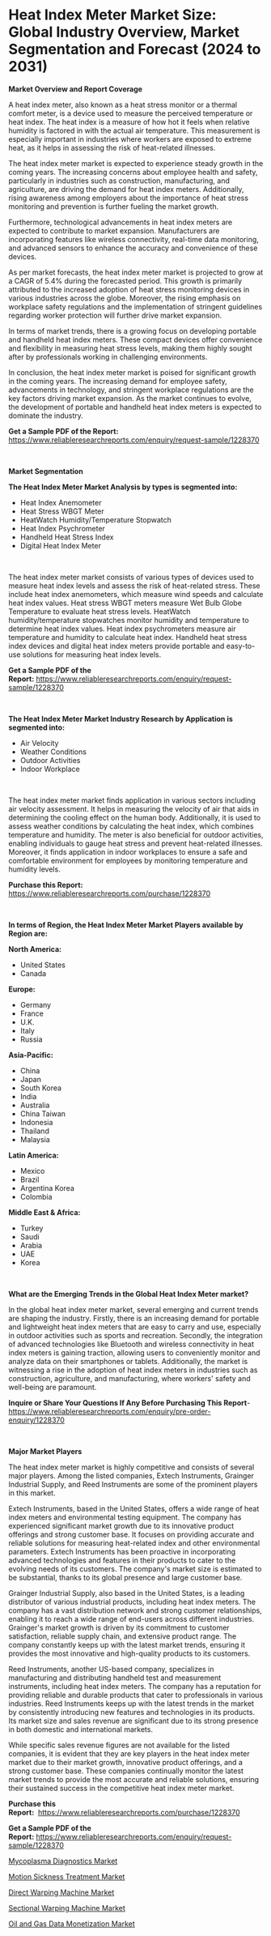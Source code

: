 <p><h1>Heat Index Meter Market Size: Global Industry Overview, Market Segmentation and Forecast (2024 to 2031)</h1></p><p><strong>Market Overview and Report Coverage</strong></p>
<p><p>A heat index meter, also known as a heat stress monitor or a thermal comfort meter, is a device used to measure the perceived temperature or heat index. The heat index is a measure of how hot it feels when relative humidity is factored in with the actual air temperature. This measurement is especially important in industries where workers are exposed to extreme heat, as it helps in assessing the risk of heat-related illnesses.</p><p>The heat index meter market is expected to experience steady growth in the coming years. The increasing concerns about employee health and safety, particularly in industries such as construction, manufacturing, and agriculture, are driving the demand for heat index meters. Additionally, rising awareness among employers about the importance of heat stress monitoring and prevention is further fueling the market growth.</p><p>Furthermore, technological advancements in heat index meters are expected to contribute to market expansion. Manufacturers are incorporating features like wireless connectivity, real-time data monitoring, and advanced sensors to enhance the accuracy and convenience of these devices.</p><p>As per market forecasts, the heat index meter market is projected to grow at a CAGR of 5.4% during the forecasted period. This growth is primarily attributed to the increased adoption of heat stress monitoring devices in various industries across the globe. Moreover, the rising emphasis on workplace safety regulations and the implementation of stringent guidelines regarding worker protection will further drive market expansion.</p><p>In terms of market trends, there is a growing focus on developing portable and handheld heat index meters. These compact devices offer convenience and flexibility in measuring heat stress levels, making them highly sought after by professionals working in challenging environments.</p><p>In conclusion, the heat index meter market is poised for significant growth in the coming years. The increasing demand for employee safety, advancements in technology, and stringent workplace regulations are the key factors driving market expansion. As the market continues to evolve, the development of portable and handheld heat index meters is expected to dominate the industry.</p></p>
<p><strong>Get a Sample PDF of the Report:</strong> <a href="https://www.reliableresearchreports.com/enquiry/request-sample/1228370">https://www.reliableresearchreports.com/enquiry/request-sample/1228370</a></p>
<p>&nbsp;</p>
<p><strong>Market Segmentation</strong></p>
<p><strong>The Heat Index Meter Market Analysis by types is segmented into:</strong></p>
<p><ul><li>Heat Index Anemometer</li><li>Heat Stress WBGT Meter</li><li>HeatWatch Humidity/Temperature Stopwatch</li><li>Heat Index Psychrometer</li><li>Handheld Heat Stress Index</li><li>Digital Heat Index Meter</li></ul></p>
<p>&nbsp;</p>
<p><p>The heat index meter market consists of various types of devices used to measure heat index levels and assess the risk of heat-related stress. These include heat index anemometers, which measure wind speeds and calculate heat index values. Heat stress WBGT meters measure Wet Bulb Globe Temperature to evaluate heat stress levels. HeatWatch humidity/temperature stopwatches monitor humidity and temperature to determine heat index values. Heat index psychrometers measure air temperature and humidity to calculate heat index. Handheld heat stress index devices and digital heat index meters provide portable and easy-to-use solutions for measuring heat index levels.</p></p>
<p><strong>Get a Sample PDF of the Report:</strong>&nbsp;<a href="https://www.reliableresearchreports.com/enquiry/request-sample/1228370">https://www.reliableresearchreports.com/enquiry/request-sample/1228370</a></p>
<p>&nbsp;</p>
<p><strong>The Heat Index Meter Market Industry Research by Application is segmented into:</strong></p>
<p><ul><li>Air Velocity</li><li>Weather Conditions</li><li>Outdoor Activities</li><li>Indoor Workplace</li></ul></p>
<p>&nbsp;</p>
<p><p>The heat index meter market finds application in various sectors including air velocity assessment. It helps in measuring the velocity of air that aids in determining the cooling effect on the human body. Additionally, it is used to assess weather conditions by calculating the heat index, which combines temperature and humidity. The meter is also beneficial for outdoor activities, enabling individuals to gauge heat stress and prevent heat-related illnesses. Moreover, it finds application in indoor workplaces to ensure a safe and comfortable environment for employees by monitoring temperature and humidity levels.</p></p>
<p><strong>Purchase this Report:</strong>&nbsp; <a href="https://www.reliableresearchreports.com/purchase/1228370">https://www.reliableresearchreports.com/purchase/1228370</a></p>
<p>&nbsp;</p>
<p><strong>In terms of Region, the Heat Index Meter Market Players available by Region are:</strong></p>
<p>
    <p> <strong> North America: </strong>
        <ul>
            <li>United States</li>
            <li>Canada</li>
        </ul>
        </p> 
    <p> <strong> Europe: </strong>
        <ul>
            <li>Germany</li>
            <li>France</li>
            <li>U.K.</li>
            <li>Italy</li>
            <li>Russia</li>
        </ul>
        </p> 
    <p> <strong> Asia-Pacific: </strong>
        <ul>
            <li>China</li>
            <li>Japan</li>
            <li>South Korea</li>
            <li>India</li>
            <li>Australia</li>
            <li>China Taiwan</li>
            <li>Indonesia</li>
            <li>Thailand</li>
            <li>Malaysia</li>
        </ul>
        </p> 
    <p> <strong> Latin America: </strong>
        <ul>
            <li>Mexico</li>
            <li>Brazil</li>
            <li>Argentina Korea</li>
            <li>Colombia</li>
        </ul>
        </p> 
    <p> <strong> Middle East & Africa: </strong>
        <ul>
            <li>Turkey</li>
            <li>Saudi</li>
            <li>Arabia</li>
            <li>UAE</li>
            <li>Korea</li>
        </ul>
    </p>
    </p>
<p>&nbsp;</p>
<p><strong>What are the Emerging Trends in the Global Heat Index Meter market?</strong></p>
<p><p>In the global heat index meter market, several emerging and current trends are shaping the industry. Firstly, there is an increasing demand for portable and lightweight heat index meters that are easy to carry and use, especially in outdoor activities such as sports and recreation. Secondly, the integration of advanced technologies like Bluetooth and wireless connectivity in heat index meters is gaining traction, allowing users to conveniently monitor and analyze data on their smartphones or tablets. Additionally, the market is witnessing a rise in the adoption of heat index meters in industries such as construction, agriculture, and manufacturing, where workers' safety and well-being are paramount.</p></p>
<p><strong>Inquire or Share Your Questions If Any Before Purchasing This Report</strong>- <a href="https://www.reliableresearchreports.com/enquiry/pre-order-enquiry/1228370">https://www.reliableresearchreports.com/enquiry/pre-order-enquiry/1228370</a></p>
<p>&nbsp;</p>
<p><strong>Major Market Players</strong></p>
<p><p>The heat index meter market is highly competitive and consists of several major players. Among the listed companies, Extech Instruments, Grainger Industrial Supply, and Reed Instruments are some of the prominent players in this market.</p><p>Extech Instruments, based in the United States, offers a wide range of heat index meters and environmental testing equipment. The company has experienced significant market growth due to its innovative product offerings and strong customer base. It focuses on providing accurate and reliable solutions for measuring heat-related index and other environmental parameters. Extech Instruments has been proactive in incorporating advanced technologies and features in their products to cater to the evolving needs of its customers. The company's market size is estimated to be substantial, thanks to its global presence and large customer base.</p><p>Grainger Industrial Supply, also based in the United States, is a leading distributor of various industrial products, including heat index meters. The company has a vast distribution network and strong customer relationships, enabling it to reach a wide range of end-users across different industries. Grainger's market growth is driven by its commitment to customer satisfaction, reliable supply chain, and extensive product range. The company constantly keeps up with the latest market trends, ensuring it provides the most innovative and high-quality products to its customers.</p><p>Reed Instruments, another US-based company, specializes in manufacturing and distributing handheld test and measurement instruments, including heat index meters. The company has a reputation for providing reliable and durable products that cater to professionals in various industries. Reed Instruments keeps up with the latest trends in the market by consistently introducing new features and technologies in its products. Its market size and sales revenue are significant due to its strong presence in both domestic and international markets.</p><p>While specific sales revenue figures are not available for the listed companies, it is evident that they are key players in the heat index meter market due to their market growth, innovative product offerings, and a strong customer base. These companies continually monitor the latest market trends to provide the most accurate and reliable solutions, ensuring their sustained success in the competitive heat index meter market.</p></p>
<p><strong>Purchase this Report:</strong>&nbsp;&nbsp;<a href="https://www.reliableresearchreports.com/purchase/1228370">https://www.reliableresearchreports.com/purchase/1228370</a></p>
<p></p>
<p><strong>Get a Sample PDF of the Report:</strong>&nbsp;<a href="https://www.reliableresearchreports.com/enquiry/request-sample/1228370">https://www.reliableresearchreports.com/enquiry/request-sample/1228370</a></p>
<p><p><a href="https://medium.com/p/4c22e9ff7f9f/edit">Mycoplasma Diagnostics Market</a></p><p><a href="https://medium.com/p/698b0c3c3a4a/edit">Motion Sickness Treatment Market</a></p><p><a href="https://github.com/mabutironaldo/Market-Research-Report-List-2/blob/main/direct-warping-machine-market.md">Direct Warping Machine Market</a></p><p><a href="https://github.com/castoriffic/Market-Research-Report-List-2/blob/main/sectional-warping-machine-market.md">Sectional Warping Machine Market</a></p><p><a href="https://medium.com/p/ca2eb0734a1b/edit">Oil and Gas Data Monetization Market</a></p></p>